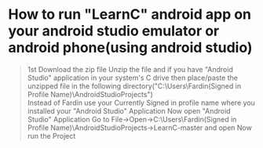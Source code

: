 # How to run "LearnC" android app on your android studio emulator or android phone(using android studio) 


 >1st Download the zip file 
 >Unzip the file and if you have "Android Studio" application in your system's C drive then place/paste the unzipped file in the following directory("C:\Users\Fardin(Signed in Profile Name)\AndroidStudioProjects")  
 >Instead of Fardin use your Currently Signed in profile name where you installed your "Android Studio" Application
 >Now open "Android Studio" Application
 >Go to File->Open->C:\Users\Fardin(Signed in Profile Name)\AndroidStudioProjects->LearnC-master and open
 Now run the Project

